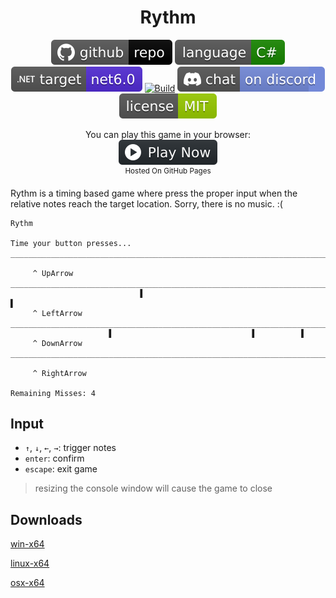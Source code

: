 <h1 align="center">
	Rythm
</h1>

<p align="center">
	<a href="https://github.com/ZacharyPatten/dotnet-console-games" alt="GitHub repo"><img alt="flat" src="../../.github/resources/github-repo-black.svg"></a>
	<a href="https://docs.microsoft.com/en-us/dotnet/csharp/" alt="GitHub repo"><img alt="Language C#" src="../../.github/resources/language-csharp.svg"></a>
	<a href="https://dotnet.microsoft.com/download"><img src="../../.github/resources/dotnet-badge.svg" title="Target Framework" alt="Target Framework"></a>
	<a href="https://github.com/ZacharyPatten/dotnet-console-games/actions"><img src="https://github.com/ZacharyPatten/dotnet-console-games/workflows/Rythm%20Build/badge.svg" title="Goto Build" alt="Build"></a>
	<a href="https://discord.gg/4XbQbwF" alt="Discord"><img src="../../.github/resources/discord-badge.svg" title="Go To Discord Server" alt="Discord"/></a>
	<a href="../../LICENSE" alt="license"><img src="../../.github/resources/license-MIT-green.svg" /></a>
</p>

<p align="center">
	You can play this game in your browser:
	<br />
	<a href="https://zacharypatten.github.io/dotnet-console-games/Rythm" alt="Play Now">
		<sub><img height="40"src="../../.github/resources/play-badge.svg" title="Play Now" alt="Play Now"/></sub>
	</a>
	<br />
	<sup>Hosted On GitHub Pages</sup>
</p>

Rythm is a timing based game where press the proper input when the relative notes reach the target location. Sorry, there is no music. :(

```
Rythm

Time your button presses...
________________________________________________________________________________
                                                                                
     ^ UpArrow                                                                  
________________________________________________________________________________
                             ▌                                               ▌  
     ^ LeftArrow                                                                
________________________________________________________________________________
                      ▌                               ▌          ▌              
     ^ DownArrow                                                                
________________________________________________________________________________
                                                                                
     ^ RightArrow                                                               
                                                                                
Remaining Misses: 4 
```

## Input

- `↑`, `↓`, `←`, `→`: trigger notes
- `enter`: confirm
- `escape`: exit game

> resizing the console window will cause the game to close

## Downloads

[win-x64](https://github.com/ZacharyPatten/dotnet-console-games/raw/binaries/win-x64/Rythm.exe)

[linux-x64](https://github.com/ZacharyPatten/dotnet-console-games/raw/binaries/linux-x64/Rythm)

[osx-x64](https://github.com/ZacharyPatten/dotnet-console-games/raw/binaries/osx-x64/Rythm)
